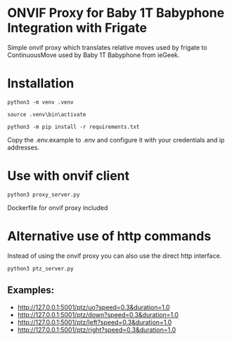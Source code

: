 
# ONVIF Proxy for Baby 1T Babyphone Integration with Frigate

Simple onvif proxy which translates relative moves used by frigate to ContinuousMove used by Baby 1T Babyphone from ieGeek.

# Installation

```shell
python3 -m venv .venv
```

```shell
source .venv\bin\activate
```

```shell
python3 -m pip install -r requirements.txt
```

Copy the .env.example to .env and configure it with your credentials and ip addresses.

# Use with onvif client

```shell
python3 proxy_server.py
```
Dockerfile for onvif proxy included

# Alternative use of http commands

Instead of using the onvif proxy you can also use the direct http interface.

```shell
python3 ptz_server.py
```

## Examples:
  - http://127.0.0.1:5001/ptz/uo?speed=0.3&duration=1.0
  - http://127.0.0.1:5001/ptz/down?speed=0.3&duration=1.0
  - http://127.0.0.1:5001/ptz/left?speed=0.3&duration=1.0
  - http://127.0.0.1:5001/ptz/right?speed=0.3&duration=1.0
